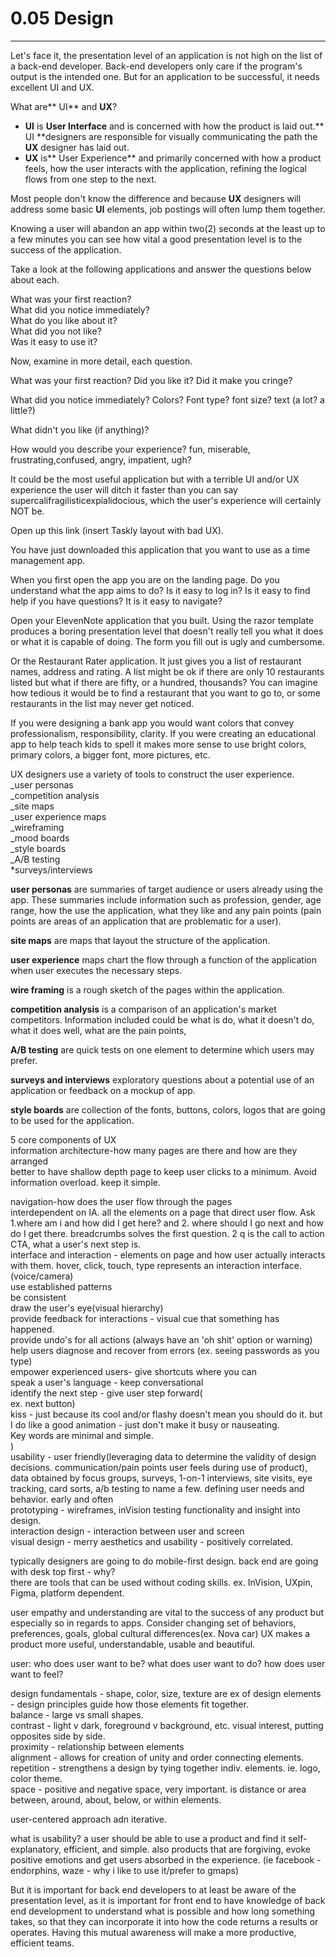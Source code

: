 # 0.05 Design

---

Let's face it, the presentation level of an application is not high on the list of a back-end developer. Back-end developers only care if the program's output is the intended one. But for an application to be successful, it needs excellent UI and UX.

What are** UI** and **UX**? 

* **UI** is **User Interface** and is concerned with how the product is laid out.** UI **designers are responsible for visually communicating the path the **UX** designer has laid out.
* **UX** is** User Experience** and primarily concerned with how a product feels, how the user interacts with the application, refining the logical flows from one step to the next.

Most people don't know the difference and because **UX** designers will address some basic **UI** elements, job postings will often lump them together.

Knowing a user will abandon an app within two\(2\) seconds at the least up to a few minutes you can see how vital a good presentation level is to the success of the application.

Take a look at the following applications and answer the questions below about each.

What was your first reaction?  
What did you notice immediately?  
What do you like about it?  
What did you not like?  
Was it easy to use it?

Now, examine in more detail, each question.

What was your first reaction? Did you like it? Did it make you cringe?

What did you notice immediately? Colors? Font type? font size? text \(a lot? a little?\)

What didn't you like \(if anything\)?

How would you describe your experience? fun, miserable, frustrating,confused, angry, impatient, ugh?

It could be the most useful application but with a terrible UI and/or UX experience the user will ditch it faster than you can say supercalifragilisticexpialidocious, which the user's experience will certainly NOT be.

Open up this link \(insert Taskly layout with bad UX\).

You have just downloaded this application that you want to use as a time management app.

When you first open the app you are on the landing page. Do you understand what the app aims to do? Is it easy to log in? Is it easy to find help if you have questions? It is it easy to navigate?

Open your ElevenNote application that you built. Using the razor template produces a boring presentation level that doesn't really tell you what it does or what it is capable of doing. The form you fill out is ugly and cumbersome.

Or the Restaurant Rater application. It just gives you a list of restaurant names, address and rating. A list might be ok if there are only 10 restaurants listed but what if there are fifty, or a hundred, thousands? You can imagine how tedious it would be to find a restaurant that you want to go to, or some restaurants in the list may never get noticed.

If you were designing a bank app you would want colors that convey professionalism, responsibility, clarity.  If you were creating an educational app to help teach kids to spell it makes more sense to use bright colors, primary colors, a bigger font, more pictures, etc.

UX designers use a variety of tools to construct the user experience.  
    _user personas  
    _competition analysis  
    _site maps  
    _user experience maps  
    _wireframing  
    _mood boards  
    _style boards  
    _A/B testing  
    \*surveys/interviews

**user personas** are summaries of target audience or users already using the app. These summaries include information such as profession, gender, age range, how the use the application, what they like and any pain points \(pain points are areas of an application that are problematic for a user\).

**site maps** are maps that layout the structure of the application.

**user experience** maps chart the flow through a function of the application when user executes the necessary steps.

**wire framing** is a rough sketch of the pages within the application.

**competition analysis** is a comparison of an application's market competitors. Information included could be what is do, what it doesn't do, what it does well, what are the pain points,

**A/B testing** are quick tests on one element to determine which users may prefer.

**surveys and interviews** exploratory questions about a potential use of an application or feedback on a mockup of app.

**style boards** are collection of the fonts, buttons, colors, logos that are going to be used for the application.

5 core components of UX  
information architecture-how many pages are there and how are they arranged  
    better to have shallow depth page to keep user clicks to a minimum. Avoid information overload. keep it simple.

navigation-how does the user flow through the pages  
    interdependent on IA. all the elements on a page that direct user flow. Ask 1.where am i and how did I get here? and 2. where should I go next and how do I get there. breadcrumbs solves the first question. 2 q is the call to action CTA, what a user's next step is.  
interface and interaction - elements on page and how user actually interacts with them. hover, click, touch, type represents an interaction interface. \(voice/camera\)  
    use established patterns  
    be consistent  
    draw the user's eye\(visual hierarchy\)  
    provide feedback for interactions - visual cue that something has happened.  
    provide undo's for all actions \(always have an 'oh shit' option or warning\)  
    help users diagnose and recover from errors \(ex. seeing passwords as you type\)  
    empower experienced users- give shortcuts where you can  
    speak a user's language - keep conversational  
    identify the next step - give user step forward\(  
        ex. next button\)  
    kiss - just because its cool and/or flashy doesn't mean you should do it. but I do like a good animation - just don't make it busy or nauseating.  
    Key words are minimal and simple.  
    \)  
usability - user friendly\(leveraging data to determine the validity of design decisions. communication/pain points user feels during use of product\), data obtained by focus groups, surveys, 1-on-1 interviews, site visits, eye tracking, card sorts, a/b testing to name a few. defining user needs and behavior. early and often  
prototyping - wireframes, inVision testing functionality and insight into design.   
interaction design - interaction between user and screen  
visual design - merry aesthetics and usability - positively correlated.

typically designers are going to do mobile-first design. back end are going with desk top first - why?  
there are tools that can be used without coding skills. ex. InVision, UXpin, Figma, platform dependent.

user empathy and understanding are vital to the success of any product but especially so in regards to apps. Consider changing set of behaviors, preferences, goals, global cultural differences\(ex. Nova car\) UX makes a product more useful, understandable, usable and beautiful.

user: who does user want to be? what does user want to do? how does user want to feel?

design fundamentals - shape, color, size, texture are ex of design elements - design principles guide how those elements fit together.  
    balance - large vs small shapes.  
    contrast - light v dark, foreground v background, etc. visual interest, putting opposites side by side.  
    proximity - relationship between elements  
    alignment - allows for creation of unity and order connecting elements.  
    repetition - strengthens a design by tying together indiv. elements. ie. logo, color theme.  
    space - positive and negative space, very important. is distance or area between, around, about, below, or within elements.

user-centered approach adn iterative.

what is usability? a user should be able to use a product and find it self-explanatory, efficient, and simple. also products that are forgiving, evoke positive emotions and get users absorbed in the experience. \(ie facebook - endorphins, waze - why i like to use it/prefer to gmaps\)

But it is important for back end developers to at least be aware of the presentation level, as it is important for front end to have knowledge of back end development to understand what is possible and how long something takes, so that they can incorporate it into how the code returns a results or operates. Having this mutual awareness will make a more productive, efficient teams.

